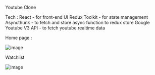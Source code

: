 Youtube Clone

Tech :
React - for front-end UI
Redux Toolkit - for state management
Asyncthunk - to fetch and store async function to redux store
Google Youtube V3 API - to fetch youtube realtime data

Home page :

![image](https://github.com/kiransalve/youtube-clone-reactjs/assets/90862340/6f6bb2bf-9add-4bd9-a0cb-bce8aaa6ef91)


Watchlist 

![image](https://github.com/kiransalve/youtube-clone-reactjs/assets/90862340/6cf95e0e-c8d7-4532-a082-de123f0a30d1)

